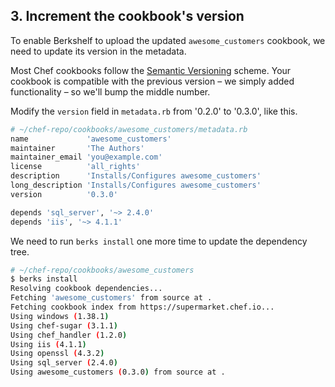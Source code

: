 ## 3. Increment the cookbook's version

To enable Berkshelf to upload the updated `awesome_customers` cookbook, we need to update its version in the metadata.

Most Chef cookbooks follow the [Semantic Versioning](http://semver.org) scheme. Your cookbook is compatible with the previous version &ndash; we simply added functionality &ndash; so we'll bump the middle number.

Modify the `version` field in <code class="file-path">metadata.rb</code> from '0.2.0' to '0.3.0', like this.

```ruby
# ~/chef-repo/cookbooks/awesome_customers/metadata.rb
name             'awesome_customers'
maintainer       'The Authors'
maintainer_email 'you@example.com'
license          'all_rights'
description      'Installs/Configures awesome_customers'
long_description 'Installs/Configures awesome_customers'
version          '0.3.0'

depends 'sql_server', '~> 2.4.0'
depends 'iis', '~> 4.1.1'
```

We need to run `berks install` one more time to update the dependency tree.

```bash
# ~/chef-repo/cookbooks/awesome_customers
$ berks install
Resolving cookbook dependencies...
Fetching 'awesome_customers' from source at .
Fetching cookbook index from https://supermarket.chef.io...
Using windows (1.38.1)
Using chef-sugar (3.1.1)
Using chef_handler (1.2.0)
Using iis (4.1.1)
Using openssl (4.3.2)
Using sql_server (2.4.0)
Using awesome_customers (0.3.0) from source at .
```

